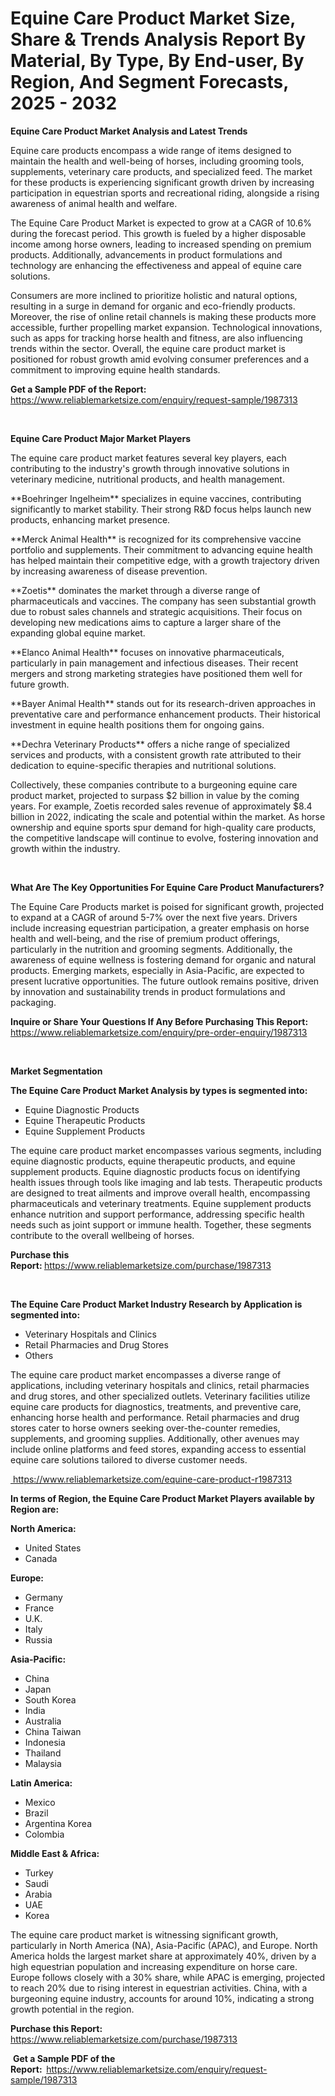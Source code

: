 <p><h1>Equine Care Product Market Size, Share & Trends Analysis Report By Material, By Type, By End-user, By Region, And Segment Forecasts, 2025 - 2032</h1></p><p><strong>Equine Care Product Market Analysis and Latest Trends</strong></p>
<p><p>Equine care products encompass a wide range of items designed to maintain the health and well-being of horses, including grooming tools, supplements, veterinary care products, and specialized feed. The market for these products is experiencing significant growth driven by increasing participation in equestrian sports and recreational riding, alongside a rising awareness of animal health and welfare. </p><p>The Equine Care Product Market is expected to grow at a CAGR of 10.6% during the forecast period. This growth is fueled by a higher disposable income among horse owners, leading to increased spending on premium products. Additionally, advancements in product formulations and technology are enhancing the effectiveness and appeal of equine care solutions. </p><p>Consumers are more inclined to prioritize holistic and natural options, resulting in a surge in demand for organic and eco-friendly products. Moreover, the rise of online retail channels is making these products more accessible, further propelling market expansion. Technological innovations, such as apps for tracking horse health and fitness, are also influencing trends within the sector. Overall, the equine care product market is positioned for robust growth amid evolving consumer preferences and a commitment to improving equine health standards.</p></p>
<p><strong>Get a Sample PDF of the Report:&nbsp;</strong> <a href="https://www.reliablemarketsize.com/enquiry/request-sample/1987313?utm_campaign=2565&utm_medium=2&utm_source=Github&utm_content=ia&utm_term=19042025&utm_id=equine-care-product">https://www.reliablemarketsize.com/enquiry/request-sample/1987313</a></p>
<p>&nbsp;</p>
<p><strong>Equine Care Product Major Market Players</strong></p>
<p><p>The equine care product market features several key players, each contributing to the industry's growth through innovative solutions in veterinary medicine, nutritional products, and health management. </p><p>**Boehringer Ingelheim** specializes in equine vaccines, contributing significantly to market stability. Their strong R&D focus helps launch new products, enhancing market presence.</p><p>**Merck Animal Health** is recognized for its comprehensive vaccine portfolio and supplements. Their commitment to advancing equine health has helped maintain their competitive edge, with a growth trajectory driven by increasing awareness of disease prevention.</p><p>**Zoetis** dominates the market through a diverse range of pharmaceuticals and vaccines. The company has seen substantial growth due to robust sales channels and strategic acquisitions. Their focus on developing new medications aims to capture a larger share of the expanding global equine market.</p><p>**Elanco Animal Health** focuses on innovative pharmaceuticals, particularly in pain management and infectious diseases. Their recent mergers and strong marketing strategies have positioned them well for future growth.</p><p>**Bayer Animal Health** stands out for its research-driven approaches in preventative care and performance enhancement products. Their historical investment in equine health positions them for ongoing gains.</p><p>**Dechra Veterinary Products** offers a niche range of specialized services and products, with a consistent growth rate attributed to their dedication to equine-specific therapies and nutritional solutions.</p><p>Collectively, these companies contribute to a burgeoning equine care product market, projected to surpass $2 billion in value by the coming years. For example, Zoetis recorded sales revenue of approximately $8.4 billion in 2022, indicating the scale and potential within the market. As horse ownership and equine sports spur demand for high-quality care products, the competitive landscape will continue to evolve, fostering innovation and growth within the industry.</p></p>
<p>&nbsp;</p>
<p><strong>What Are The Key Opportunities For Equine Care Product Manufacturers?</strong></p>
<p><p>The Equine Care Products market is poised for significant growth, projected to expand at a CAGR of around 5-7% over the next five years. Drivers include increasing equestrian participation, a greater emphasis on horse health and well-being, and the rise of premium product offerings, particularly in the nutrition and grooming segments. Additionally, the awareness of equine wellness is fostering demand for organic and natural products. Emerging markets, especially in Asia-Pacific, are expected to present lucrative opportunities. The future outlook remains positive, driven by innovation and sustainability trends in product formulations and packaging.</p></p>
<p><strong>Inquire or Share Your Questions If Any Before Purchasing This Report:</strong> <a href="https://www.reliablemarketsize.com/enquiry/pre-order-enquiry/1987313?utm_campaign=2565&utm_medium=2&utm_source=Github&utm_content=ia&utm_term=19042025&utm_id=equine-care-product">https://www.reliablemarketsize.com/enquiry/pre-order-enquiry/1987313</a></p>
<p>&nbsp;</p>
<p><strong>Market Segmentation</strong></p>
<p><strong>The Equine Care Product Market Analysis by types is segmented into:</strong></p>
<p><ul><li>Equine Diagnostic Products</li><li>Equine Therapeutic Products</li><li>Equine Supplement Products</li></ul></p>
<p><p>The equine care product market encompasses various segments, including equine diagnostic products, equine therapeutic products, and equine supplement products. Equine diagnostic products focus on identifying health issues through tools like imaging and lab tests. Therapeutic products are designed to treat ailments and improve overall health, encompassing pharmaceuticals and veterinary treatments. Equine supplement products enhance nutrition and support performance, addressing specific health needs such as joint support or immune health. Together, these segments contribute to the overall wellbeing of horses.</p></p>
<p><strong>Purchase this Report:&nbsp;</strong><a href="https://www.reliablemarketsize.com/purchase/1987313?utm_campaign=2565&utm_medium=2&utm_source=Github&utm_content=ia&utm_term=19042025&utm_id=equine-care-product">https://www.reliablemarketsize.com/purchase/1987313</a></p>
<p>&nbsp;</p>
<p><strong>The Equine Care Product Market Industry Research by Application is segmented into:</strong></p>
<p><ul><li>Veterinary Hospitals and Clinics</li><li>Retail Pharmacies and Drug Stores</li><li>Others</li></ul></p>
<p><p>The equine care product market encompasses a diverse range of applications, including veterinary hospitals and clinics, retail pharmacies and drug stores, and other specialized outlets. Veterinary facilities utilize equine care products for diagnostics, treatments, and preventive care, enhancing horse health and performance. Retail pharmacies and drug stores cater to horse owners seeking over-the-counter remedies, supplements, and grooming supplies. Additionally, other avenues may include online platforms and feed stores, expanding access to essential equine care solutions tailored to diverse customer needs.</p></p>
<p><a href="https://www.reliablemarketsize.com/equine-care-product-r1987313?utm_campaign=2565&utm_medium=2&utm_source=Github&utm_content=ia&utm_term=19042025&utm_id=equine-care-product">&nbsp;https://www.reliablemarketsize.com/equine-care-product-r1987313</a></p>
<p><strong>In terms of Region, the Equine Care Product Market Players available by Region are:</strong></p>
<p>
    <p> <strong> North America: </strong>
        <ul>
            <li>United States</li>
            <li>Canada</li>
        </ul>
        </p> 
    <p> <strong> Europe: </strong>
        <ul>
            <li>Germany</li>
            <li>France</li>
            <li>U.K.</li>
            <li>Italy</li>
            <li>Russia</li>
        </ul>
        </p> 
    <p> <strong> Asia-Pacific: </strong>
        <ul>
            <li>China</li>
            <li>Japan</li>
            <li>South Korea</li>
            <li>India</li>
            <li>Australia</li>
            <li>China Taiwan</li>
            <li>Indonesia</li>
            <li>Thailand</li>
            <li>Malaysia</li>
        </ul>
        </p> 
    <p> <strong> Latin America: </strong>
        <ul>
            <li>Mexico</li>
            <li>Brazil</li>
            <li>Argentina Korea</li>
            <li>Colombia</li>
        </ul>
        </p> 
    <p> <strong> Middle East & Africa: </strong>
        <ul>
            <li>Turkey</li>
            <li>Saudi</li>
            <li>Arabia</li>
            <li>UAE</li>
            <li>Korea</li>
        </ul>
    </p>
    </p>
<p><p>The equine care product market is witnessing significant growth, particularly in North America (NA), Asia-Pacific (APAC), and Europe. North America holds the largest market share at approximately 40%, driven by a high equestrian population and increasing expenditure on horse care. Europe follows closely with a 30% share, while APAC is emerging, projected to reach 20% due to rising interest in equestrian activities. China, with a burgeoning equine industry, accounts for around 10%, indicating a strong growth potential in the region.</p></p>
<p><strong>Purchase this Report: </strong><a href="https://www.reliablemarketsize.com/purchase/1987313?utm_campaign=2565&utm_medium=2&utm_source=Github&utm_content=ia&utm_term=19042025&utm_id=equine-care-product">https://www.reliablemarketsize.com/purchase/1987313</a></p>
<p>&nbsp;<strong>Get a Sample PDF of the Report:&nbsp;&nbsp;</strong><a href="https://www.reliablemarketsize.com/enquiry/request-sample/1987313?utm_campaign=2565&utm_medium=2&utm_source=Github&utm_content=ia&utm_term=19042025&utm_id=equine-care-product">https://www.reliablemarketsize.com/enquiry/request-sample/1987313</a></p>
<p><strong></strong></p>
<p><p></p><p></p><p></p></p>